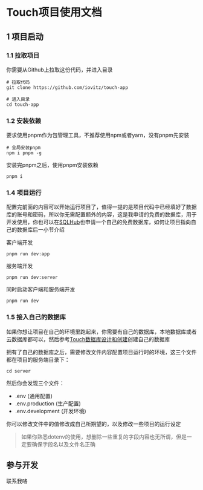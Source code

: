 # Touch项目使用文档

## 1 项目启动

### 1.1 拉取项目

你需要从Github上拉取这份代码，并进入目录

```shell
# 拉取代码
git clone https://github.com/iovitz/touch-app

# 进入目录
cd touch-app
```

### 1.2 安装依赖

要求使用pnpm作为包管理工具，不推荐使用npm或者yarn，没有pnpm先安装

```shell
# 全局安装pnpm
npm i pnpm -g
```

安装完pnpm之后，使用pnpm安装依赖

```shell
pnpm i
```

### 1.4 项目运行

配置完前面的内容可以开始运行项目了，值得一提的是项目代码中已经填好了数据库的账号和密码，所以你无需配置额外的内容，这是我申请的免费的数据库，用于开发使用，你也可以在[SQLHub](http://sqlpub.com/)也申请一个自己的免费数据库，如何让项目指向自己的数据库后一小节介绍

客户端开发
```shell
pnpm run dev:app
```

服务端开发

```shell
pnpm run dev:server
```

同时启动客户端和服务端开发

```shell
pnpm run dev
```

### 1.5 接入自己的数据库

如果你想让项目在自己的环境里跑起来，你需要有自己的数据库，本地数据库或者云数据库都可以，然后参考[Touch数据库设计和创建](./server/database.md)创建自己的数据库

拥有了自己的数据库之后，需要修改文件内容配置项目运行时的环境，这三个文件都在项目的服务端目录下：

```shell
cd server
```

然后你会发现三个文件：

* .env (通用配置)
* .env.production (生产配置)
* .env.development (开发环境)

你可以修改文件中的值修改成自己所期望的，以及修改一些项目的运行设定

> 如果你熟悉dotenv的使用，想删除一些重复的字段内容也无所谓，但是一定要确保字段名以及文件名正确

## 参与开发

联系我咯
